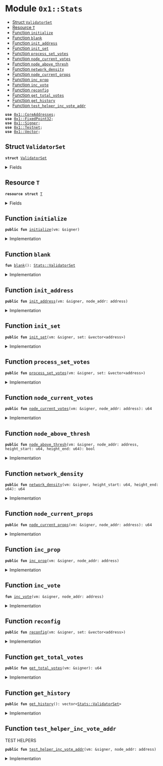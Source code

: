 
<a name="0x1_Stats"></a>

# Module `0x1::Stats`



-  [Struct `ValidatorSet`](#0x1_Stats_ValidatorSet)
-  [Resource `T`](#0x1_Stats_T)
-  [Function `initialize`](#0x1_Stats_initialize)
-  [Function `blank`](#0x1_Stats_blank)
-  [Function `init_address`](#0x1_Stats_init_address)
-  [Function `init_set`](#0x1_Stats_init_set)
-  [Function `process_set_votes`](#0x1_Stats_process_set_votes)
-  [Function `node_current_votes`](#0x1_Stats_node_current_votes)
-  [Function `node_above_thresh`](#0x1_Stats_node_above_thresh)
-  [Function `network_density`](#0x1_Stats_network_density)
-  [Function `node_current_props`](#0x1_Stats_node_current_props)
-  [Function `inc_prop`](#0x1_Stats_inc_prop)
-  [Function `inc_vote`](#0x1_Stats_inc_vote)
-  [Function `reconfig`](#0x1_Stats_reconfig)
-  [Function `get_total_votes`](#0x1_Stats_get_total_votes)
-  [Function `get_history`](#0x1_Stats_get_history)
-  [Function `test_helper_inc_vote_addr`](#0x1_Stats_test_helper_inc_vote_addr)


<pre><code><b>use</b> <a href="CoreAddresses.md#0x1_CoreAddresses">0x1::CoreAddresses</a>;
<b>use</b> <a href="FixedPoint32.md#0x1_FixedPoint32">0x1::FixedPoint32</a>;
<b>use</b> <a href="Signer.md#0x1_Signer">0x1::Signer</a>;
<b>use</b> <a href="Testnet.md#0x1_Testnet">0x1::Testnet</a>;
<b>use</b> <a href="Vector.md#0x1_Vector">0x1::Vector</a>;
</code></pre>



<a name="0x1_Stats_ValidatorSet"></a>

## Struct `ValidatorSet`



<pre><code><b>struct</b> <a href="Stats.md#0x1_Stats_ValidatorSet">ValidatorSet</a>
</code></pre>



<details>
<summary>Fields</summary>


<dl>
<dt>
<code>addr: vector&lt;address&gt;</code>
</dt>
<dd>

</dd>
<dt>
<code>prop_count: vector&lt;u64&gt;</code>
</dt>
<dd>

</dd>
<dt>
<code>vote_count: vector&lt;u64&gt;</code>
</dt>
<dd>

</dd>
<dt>
<code>total_votes: u64</code>
</dt>
<dd>

</dd>
<dt>
<code>total_props: u64</code>
</dt>
<dd>

</dd>
</dl>


</details>

<a name="0x1_Stats_T"></a>

## Resource `T`



<pre><code><b>resource</b> <b>struct</b> <a href="Stats.md#0x1_Stats_T">T</a>
</code></pre>



<details>
<summary>Fields</summary>


<dl>
<dt>
<code>history: vector&lt;<a href="Stats.md#0x1_Stats_ValidatorSet">Stats::ValidatorSet</a>&gt;</code>
</dt>
<dd>

</dd>
<dt>
<code>current: <a href="Stats.md#0x1_Stats_ValidatorSet">Stats::ValidatorSet</a></code>
</dt>
<dd>

</dd>
</dl>


</details>

<a name="0x1_Stats_initialize"></a>

## Function `initialize`



<pre><code><b>public</b> <b>fun</b> <a href="Stats.md#0x1_Stats_initialize">initialize</a>(vm: &signer)
</code></pre>



<details>
<summary>Implementation</summary>


<pre><code><b>public</b> <b>fun</b> <a href="Stats.md#0x1_Stats_initialize">initialize</a>(vm: &signer) {
  <b>let</b> sender = <a href="Signer.md#0x1_Signer_address_of">Signer::address_of</a>(vm);
  <b>assert</b>(sender == <a href="CoreAddresses.md#0x1_CoreAddresses_LIBRA_ROOT_ADDRESS">CoreAddresses::LIBRA_ROOT_ADDRESS</a>(), 190201014010);
   move_to&lt;<a href="Stats.md#0x1_Stats_T">T</a>&gt;(
    vm,
    <a href="Stats.md#0x1_Stats_T">T</a> {
        history: <a href="Vector.md#0x1_Vector_empty">Vector::empty</a>(),
        current: <a href="Stats.md#0x1_Stats_blank">blank</a>()
      }
    );
}
</code></pre>



</details>

<a name="0x1_Stats_blank"></a>

## Function `blank`



<pre><code><b>fun</b> <a href="Stats.md#0x1_Stats_blank">blank</a>(): <a href="Stats.md#0x1_Stats_ValidatorSet">Stats::ValidatorSet</a>
</code></pre>



<details>
<summary>Implementation</summary>


<pre><code><b>fun</b> <a href="Stats.md#0x1_Stats_blank">blank</a>():<a href="Stats.md#0x1_Stats_ValidatorSet">ValidatorSet</a> {
  <a href="Stats.md#0x1_Stats_ValidatorSet">ValidatorSet</a> {
      addr: <a href="Vector.md#0x1_Vector_empty">Vector::empty</a>(),
      prop_count: <a href="Vector.md#0x1_Vector_empty">Vector::empty</a>(),
      vote_count: <a href="Vector.md#0x1_Vector_empty">Vector::empty</a>(),
      total_votes: 0,
      total_props: 0,
    }
}
</code></pre>



</details>

<a name="0x1_Stats_init_address"></a>

## Function `init_address`



<pre><code><b>public</b> <b>fun</b> <a href="Stats.md#0x1_Stats_init_address">init_address</a>(vm: &signer, node_addr: address)
</code></pre>



<details>
<summary>Implementation</summary>


<pre><code><b>public</b> <b>fun</b> <a href="Stats.md#0x1_Stats_init_address">init_address</a>(vm: &signer, node_addr: address) <b>acquires</b> <a href="Stats.md#0x1_Stats_T">T</a> {
  <b>let</b> sender = <a href="Signer.md#0x1_Signer_address_of">Signer::address_of</a>(vm);

  <b>assert</b>(sender == <a href="CoreAddresses.md#0x1_CoreAddresses_LIBRA_ROOT_ADDRESS">CoreAddresses::LIBRA_ROOT_ADDRESS</a>(), 190204014010);

  <b>let</b> stats = borrow_global_mut&lt;<a href="Stats.md#0x1_Stats_T">T</a>&gt;(sender);
  <b>let</b> (is_init, _) = <a href="Vector.md#0x1_Vector_index_of">Vector::index_of</a>&lt;address&gt;(&<b>mut</b> stats.current.addr, &node_addr);
  <b>if</b> (!is_init) {
    <a href="Vector.md#0x1_Vector_push_back">Vector::push_back</a>(&<b>mut</b> stats.current.addr, node_addr);
    <a href="Vector.md#0x1_Vector_push_back">Vector::push_back</a>(&<b>mut</b> stats.current.prop_count, 0);
    <a href="Vector.md#0x1_Vector_push_back">Vector::push_back</a>(&<b>mut</b> stats.current.vote_count, 0);
  }
}
</code></pre>



</details>

<a name="0x1_Stats_init_set"></a>

## Function `init_set`



<pre><code><b>public</b> <b>fun</b> <a href="Stats.md#0x1_Stats_init_set">init_set</a>(vm: &signer, set: &vector&lt;address&gt;)
</code></pre>



<details>
<summary>Implementation</summary>


<pre><code><b>public</b> <b>fun</b> <a href="Stats.md#0x1_Stats_init_set">init_set</a>(vm: &signer, set: &vector&lt;address&gt;) <b>acquires</b> <a href="Stats.md#0x1_Stats_T">T</a>{
  <b>let</b> sender = <a href="Signer.md#0x1_Signer_address_of">Signer::address_of</a>(vm);
  <b>assert</b>(sender == <a href="CoreAddresses.md#0x1_CoreAddresses_LIBRA_ROOT_ADDRESS">CoreAddresses::LIBRA_ROOT_ADDRESS</a>(), 99190205014010);
  <b>let</b> length = <a href="Vector.md#0x1_Vector_length">Vector::length</a>&lt;address&gt;(set);
  <b>let</b> k = 0;
  <b>while</b> (k &lt; length) {
    <b>let</b> node_address = *(<a href="Vector.md#0x1_Vector_borrow">Vector::borrow</a>&lt;address&gt;(set, k));
    <a href="Stats.md#0x1_Stats_init_address">init_address</a>(vm, node_address);
    k = k + 1;
  }
}
</code></pre>



</details>

<a name="0x1_Stats_process_set_votes"></a>

## Function `process_set_votes`



<pre><code><b>public</b> <b>fun</b> <a href="Stats.md#0x1_Stats_process_set_votes">process_set_votes</a>(vm: &signer, set: &vector&lt;address&gt;)
</code></pre>



<details>
<summary>Implementation</summary>


<pre><code><b>public</b> <b>fun</b> <a href="Stats.md#0x1_Stats_process_set_votes">process_set_votes</a>(vm: &signer, set: &vector&lt;address&gt;) <b>acquires</b> <a href="Stats.md#0x1_Stats_T">T</a>{
  <b>let</b> sender = <a href="Signer.md#0x1_Signer_address_of">Signer::address_of</a>(vm);
  <b>assert</b>(sender == <a href="CoreAddresses.md#0x1_CoreAddresses_LIBRA_ROOT_ADDRESS">CoreAddresses::LIBRA_ROOT_ADDRESS</a>(), 99190206014010);

  <b>let</b> length = <a href="Vector.md#0x1_Vector_length">Vector::length</a>&lt;address&gt;(set);
  <b>let</b> k = 0;
  <b>while</b> (k &lt; length) {
    <b>let</b> node_address = *(<a href="Vector.md#0x1_Vector_borrow">Vector::borrow</a>&lt;address&gt;(set, k));
    <a href="Stats.md#0x1_Stats_inc_vote">inc_vote</a>(vm, node_address);
    k = k + 1;
  }
}
</code></pre>



</details>

<a name="0x1_Stats_node_current_votes"></a>

## Function `node_current_votes`



<pre><code><b>public</b> <b>fun</b> <a href="Stats.md#0x1_Stats_node_current_votes">node_current_votes</a>(vm: &signer, node_addr: address): u64
</code></pre>



<details>
<summary>Implementation</summary>


<pre><code><b>public</b> <b>fun</b> <a href="Stats.md#0x1_Stats_node_current_votes">node_current_votes</a>(vm: &signer, node_addr: address): u64 <b>acquires</b> <a href="Stats.md#0x1_Stats_T">T</a> {
  <b>let</b> sender = <a href="Signer.md#0x1_Signer_address_of">Signer::address_of</a>(vm);
  <b>assert</b>(sender == <a href="CoreAddresses.md#0x1_CoreAddresses_LIBRA_ROOT_ADDRESS">CoreAddresses::LIBRA_ROOT_ADDRESS</a>(), 99190202014010);
  <b>let</b> stats = borrow_global_mut&lt;<a href="Stats.md#0x1_Stats_T">T</a>&gt;(sender);
  <b>let</b> (_, i) = <a href="Vector.md#0x1_Vector_index_of">Vector::index_of</a>&lt;address&gt;(&<b>mut</b> stats.current.addr, &node_addr);
  *<a href="Vector.md#0x1_Vector_borrow">Vector::borrow</a>&lt;u64&gt;(&<b>mut</b> stats.current.vote_count, i)
}
</code></pre>



</details>

<a name="0x1_Stats_node_above_thresh"></a>

## Function `node_above_thresh`



<pre><code><b>public</b> <b>fun</b> <a href="Stats.md#0x1_Stats_node_above_thresh">node_above_thresh</a>(vm: &signer, node_addr: address, height_start: u64, height_end: u64): bool
</code></pre>



<details>
<summary>Implementation</summary>


<pre><code><b>public</b> <b>fun</b> <a href="Stats.md#0x1_Stats_node_above_thresh">node_above_thresh</a>(vm: &signer, node_addr: address, height_start: u64, height_end: u64): bool <b>acquires</b> <a href="Stats.md#0x1_Stats_T">T</a>{
  <b>let</b> sender = <a href="Signer.md#0x1_Signer_address_of">Signer::address_of</a>(vm);
  <b>assert</b>(sender == <a href="CoreAddresses.md#0x1_CoreAddresses_LIBRA_ROOT_ADDRESS">CoreAddresses::LIBRA_ROOT_ADDRESS</a>(), 99190206014010);
  <b>let</b> range = height_end-height_start;
  <b>let</b> threshold_signing = <a href="FixedPoint32.md#0x1_FixedPoint32_multiply_u64">FixedPoint32::multiply_u64</a>(range, <a href="FixedPoint32.md#0x1_FixedPoint32_create_from_rational">FixedPoint32::create_from_rational</a>(33, 100));
  <b>if</b> (<a href="Stats.md#0x1_Stats_node_current_votes">node_current_votes</a>(vm, node_addr) &gt;  threshold_signing) { <b>return</b> <b>true</b> };
  <b>return</b> <b>false</b>
}
</code></pre>



</details>

<a name="0x1_Stats_network_density"></a>

## Function `network_density`



<pre><code><b>public</b> <b>fun</b> <a href="Stats.md#0x1_Stats_network_density">network_density</a>(vm: &signer, height_start: u64, height_end: u64): u64
</code></pre>



<details>
<summary>Implementation</summary>


<pre><code><b>public</b> <b>fun</b> <a href="Stats.md#0x1_Stats_network_density">network_density</a>(vm: &signer, height_start: u64, height_end: u64): u64 <b>acquires</b> <a href="Stats.md#0x1_Stats_T">T</a> {
  <b>let</b> sender = <a href="Signer.md#0x1_Signer_address_of">Signer::address_of</a>(vm);
  <b>assert</b>(sender == <a href="CoreAddresses.md#0x1_CoreAddresses_LIBRA_ROOT_ADDRESS">CoreAddresses::LIBRA_ROOT_ADDRESS</a>(), 99190206014010);
  <b>let</b> density = 0u64;
  <b>let</b> nodes = *&(borrow_global_mut&lt;<a href="Stats.md#0x1_Stats_T">T</a>&gt;(sender).current.addr);
  <b>let</b> len = <a href="Vector.md#0x1_Vector_length">Vector::length</a>(&nodes);
  <b>let</b> k = 0;
  <b>while</b> (k &lt; len) {
    <b>let</b> addr = *(<a href="Vector.md#0x1_Vector_borrow">Vector::borrow</a>&lt;address&gt;(&nodes, k));
    <b>if</b> (<a href="Stats.md#0x1_Stats_node_above_thresh">node_above_thresh</a>(vm, addr, height_start, height_end)) {
      density = density + 1;
    };
    k = k + 1;
  };
  <b>return</b> density
}
</code></pre>



</details>

<a name="0x1_Stats_node_current_props"></a>

## Function `node_current_props`



<pre><code><b>public</b> <b>fun</b> <a href="Stats.md#0x1_Stats_node_current_props">node_current_props</a>(vm: &signer, node_addr: address): u64
</code></pre>



<details>
<summary>Implementation</summary>


<pre><code><b>public</b> <b>fun</b> <a href="Stats.md#0x1_Stats_node_current_props">node_current_props</a>(vm: &signer, node_addr: address): u64 <b>acquires</b> <a href="Stats.md#0x1_Stats_T">T</a> {
  <b>let</b> sender = <a href="Signer.md#0x1_Signer_address_of">Signer::address_of</a>(vm);
  <b>assert</b>(sender == <a href="CoreAddresses.md#0x1_CoreAddresses_LIBRA_ROOT_ADDRESS">CoreAddresses::LIBRA_ROOT_ADDRESS</a>(), 99190206014010);
  <b>let</b> stats = borrow_global_mut&lt;<a href="Stats.md#0x1_Stats_T">T</a>&gt;(sender);
  <b>let</b> (_, i) = <a href="Vector.md#0x1_Vector_index_of">Vector::index_of</a>&lt;address&gt;(&<b>mut</b> stats.current.addr, &node_addr);
  *<a href="Vector.md#0x1_Vector_borrow">Vector::borrow</a>&lt;u64&gt;(&<b>mut</b> stats.current.prop_count, i)
}
</code></pre>



</details>

<a name="0x1_Stats_inc_prop"></a>

## Function `inc_prop`



<pre><code><b>public</b> <b>fun</b> <a href="Stats.md#0x1_Stats_inc_prop">inc_prop</a>(vm: &signer, node_addr: address)
</code></pre>



<details>
<summary>Implementation</summary>


<pre><code><b>public</b> <b>fun</b> <a href="Stats.md#0x1_Stats_inc_prop">inc_prop</a>(vm: &signer, node_addr: address) <b>acquires</b> <a href="Stats.md#0x1_Stats_T">T</a> {
  <b>let</b> sender = <a href="Signer.md#0x1_Signer_address_of">Signer::address_of</a>(vm);
  <b>assert</b>(sender == <a href="CoreAddresses.md#0x1_CoreAddresses_LIBRA_ROOT_ADDRESS">CoreAddresses::LIBRA_ROOT_ADDRESS</a>(), 99190205014010);

  <b>let</b> stats = borrow_global_mut&lt;<a href="Stats.md#0x1_Stats_T">T</a>&gt;(sender);
  <b>let</b> (_, i) = <a href="Vector.md#0x1_Vector_index_of">Vector::index_of</a>&lt;address&gt;(&<b>mut</b> stats.current.addr, &node_addr);
  <b>let</b> test = *<a href="Vector.md#0x1_Vector_borrow">Vector::borrow</a>&lt;u64&gt;(&<b>mut</b> stats.current.prop_count, i);
  <a href="Vector.md#0x1_Vector_push_back">Vector::push_back</a>(&<b>mut</b> stats.current.prop_count, test + 1);
  <a href="Vector.md#0x1_Vector_swap_remove">Vector::swap_remove</a>(&<b>mut</b> stats.current.prop_count, i);
  // stats.current.total_props = stats.current.total_props + 1;

}
</code></pre>



</details>

<a name="0x1_Stats_inc_vote"></a>

## Function `inc_vote`



<pre><code><b>fun</b> <a href="Stats.md#0x1_Stats_inc_vote">inc_vote</a>(vm: &signer, node_addr: address)
</code></pre>



<details>
<summary>Implementation</summary>


<pre><code><b>fun</b> <a href="Stats.md#0x1_Stats_inc_vote">inc_vote</a>(vm: &signer, node_addr: address) <b>acquires</b> <a href="Stats.md#0x1_Stats_T">T</a> {
  <b>let</b> sender = <a href="Signer.md#0x1_Signer_address_of">Signer::address_of</a>(vm);
  <b>assert</b>(sender == <a href="CoreAddresses.md#0x1_CoreAddresses_LIBRA_ROOT_ADDRESS">CoreAddresses::LIBRA_ROOT_ADDRESS</a>(), 99190206014010);
  <b>let</b> stats = borrow_global_mut&lt;<a href="Stats.md#0x1_Stats_T">T</a>&gt;(sender);
  <b>let</b> (_, i) = <a href="Vector.md#0x1_Vector_index_of">Vector::index_of</a>&lt;address&gt;(&<b>mut</b> stats.current.addr, &node_addr);
  <b>let</b> test = *<a href="Vector.md#0x1_Vector_borrow">Vector::borrow</a>&lt;u64&gt;(&<b>mut</b> stats.current.vote_count, i);
  <a href="Vector.md#0x1_Vector_push_back">Vector::push_back</a>(&<b>mut</b> stats.current.vote_count, test + 1);
  <a href="Vector.md#0x1_Vector_swap_remove">Vector::swap_remove</a>(&<b>mut</b> stats.current.vote_count, i);
  stats.current.total_votes = stats.current.total_votes + 1;
}
</code></pre>



</details>

<a name="0x1_Stats_reconfig"></a>

## Function `reconfig`



<pre><code><b>public</b> <b>fun</b> <a href="Stats.md#0x1_Stats_reconfig">reconfig</a>(vm: &signer, set: &vector&lt;address&gt;)
</code></pre>



<details>
<summary>Implementation</summary>


<pre><code><b>public</b> <b>fun</b> <a href="Stats.md#0x1_Stats_reconfig">reconfig</a>(vm: &signer, set: &vector&lt;address&gt;) <b>acquires</b> <a href="Stats.md#0x1_Stats_T">T</a> {
  <b>let</b> sender = <a href="Signer.md#0x1_Signer_address_of">Signer::address_of</a>(vm);
  <b>assert</b>(sender == <a href="CoreAddresses.md#0x1_CoreAddresses_LIBRA_ROOT_ADDRESS">CoreAddresses::LIBRA_ROOT_ADDRESS</a>(), 99190207014010);
  <b>let</b> stats = borrow_global_mut&lt;<a href="Stats.md#0x1_Stats_T">T</a>&gt;(sender);
  // Archive outgoing epoch stats.
  //TODO: limit the size of the history and drop ancient records.
  <a href="Vector.md#0x1_Vector_push_back">Vector::push_back</a>(&<b>mut</b> stats.history, *&stats.current);

  stats.current = <a href="Stats.md#0x1_Stats_blank">blank</a>();

  <a href="Stats.md#0x1_Stats_init_set">init_set</a>(vm, set);
}
</code></pre>



</details>

<a name="0x1_Stats_get_total_votes"></a>

## Function `get_total_votes`



<pre><code><b>public</b> <b>fun</b> <a href="Stats.md#0x1_Stats_get_total_votes">get_total_votes</a>(vm: &signer): u64
</code></pre>



<details>
<summary>Implementation</summary>


<pre><code><b>public</b> <b>fun</b> <a href="Stats.md#0x1_Stats_get_total_votes">get_total_votes</a>(vm: &signer): u64 <b>acquires</b> <a href="Stats.md#0x1_Stats_T">T</a> {
  <b>let</b> sender = <a href="Signer.md#0x1_Signer_address_of">Signer::address_of</a>(vm);
  <b>assert</b>(sender == <a href="CoreAddresses.md#0x1_CoreAddresses_LIBRA_ROOT_ADDRESS">CoreAddresses::LIBRA_ROOT_ADDRESS</a>(), 99190208014010);
  *&borrow_global_mut&lt;<a href="Stats.md#0x1_Stats_T">T</a>&gt;(<a href="CoreAddresses.md#0x1_CoreAddresses_LIBRA_ROOT_ADDRESS">CoreAddresses::LIBRA_ROOT_ADDRESS</a>()).current.total_votes
}
</code></pre>



</details>

<a name="0x1_Stats_get_history"></a>

## Function `get_history`



<pre><code><b>public</b> <b>fun</b> <a href="Stats.md#0x1_Stats_get_history">get_history</a>(): vector&lt;<a href="Stats.md#0x1_Stats_ValidatorSet">Stats::ValidatorSet</a>&gt;
</code></pre>



<details>
<summary>Implementation</summary>


<pre><code><b>public</b> <b>fun</b> <a href="Stats.md#0x1_Stats_get_history">get_history</a>(): vector&lt;<a href="Stats.md#0x1_Stats_ValidatorSet">ValidatorSet</a>&gt; <b>acquires</b> <a href="Stats.md#0x1_Stats_T">T</a> {
  *&borrow_global_mut&lt;<a href="Stats.md#0x1_Stats_T">T</a>&gt;(<a href="CoreAddresses.md#0x1_CoreAddresses_LIBRA_ROOT_ADDRESS">CoreAddresses::LIBRA_ROOT_ADDRESS</a>()).history
}
</code></pre>



</details>

<a name="0x1_Stats_test_helper_inc_vote_addr"></a>

## Function `test_helper_inc_vote_addr`

TEST HELPERS


<pre><code><b>public</b> <b>fun</b> <a href="Stats.md#0x1_Stats_test_helper_inc_vote_addr">test_helper_inc_vote_addr</a>(vm: &signer, node_addr: address)
</code></pre>



<details>
<summary>Implementation</summary>


<pre><code><b>public</b> <b>fun</b> <a href="Stats.md#0x1_Stats_test_helper_inc_vote_addr">test_helper_inc_vote_addr</a>(vm: &signer, node_addr: address) <b>acquires</b> <a href="Stats.md#0x1_Stats_T">T</a> {
  <b>let</b> sender = <a href="Signer.md#0x1_Signer_address_of">Signer::address_of</a>(vm);
  <b>assert</b>(sender == <a href="CoreAddresses.md#0x1_CoreAddresses_LIBRA_ROOT_ADDRESS">CoreAddresses::LIBRA_ROOT_ADDRESS</a>(), 99190209014010);

  <b>assert</b>(<a href="Testnet.md#0x1_Testnet_is_testnet">Testnet::is_testnet</a>(), 99190210014010);
  <a href="Stats.md#0x1_Stats_inc_vote">inc_vote</a>(vm, node_addr);
}
</code></pre>



</details>


[//]: # ("File containing references which can be used from documentation")
[ACCESS_CONTROL]: https://github.com/libra/lip/blob/master/lips/lip-2.md
[ROLE]: https://github.com/libra/lip/blob/master/lips/lip-2.md#roles
[PERMISSION]: https://github.com/libra/lip/blob/master/lips/lip-2.md#permissions
